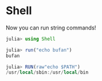 # Shell

Now you can run string commands!

```julia
julia> using Shell

julia> run("echo bufan")
bufan

julia> RUN(raw"echo $PATH")
/usr/local/sbin:/usr/local/bin
```
